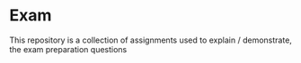 # Exam
This repository is a collection of assignments used to explain / demonstrate, the exam preparation questions 
